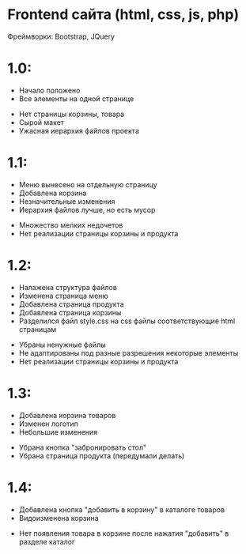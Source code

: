 # Frontend сайта (html, css, js, php)
Фреймворки: Bootstrap, JQuery

# 1.0:
+ Начало положено
+ Все элементы на одной странице

- Нет страницы корзины, товара
- Сырой макет
- Ужасная иерархия файлов проекта

# 1.1:
+ Меню вынесено на отдельную страницу
+ Добавлена корзина 
+ Незначительные изменения
+ Иерархия файлов лучше, но есть мусор

- Множество мелких недочетов
- Нет реализации страницы корзины и продукта

# 1.2:
+ Налажена структура файлов
+ Изменена страница меню
+ Добавлена страница продукта
+ Добавлена страница корзины
+ Разделился файл style.css на css файлы соответствующие html страницам

- Убраны ненужные файлы
- Не адаптированы под разные разрешения некоторые элементы
- Нет реализации страницы корзины и продукта

# 1.3:
+ Добавлена корзина товаров
+ Изменен логотип
+ Небольшие изменения

- Убрана кнопка "забронировать стол"
- Убрана страница продукта (передумали делать)

# 1.4:
+ Добавлена кнопка "добавить в корзину" в каталоге товаров
+ Видоизменена корзина

- Нет появления товара в корзине после нажатия "добавить" в разделе каталог
